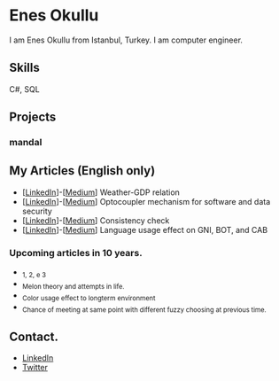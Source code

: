 # Enes Okullu
I am Enes Okullu from Istanbul, Turkey. I am computer engineer.

## Skills
C#, SQL

## Projects

### mandal

## My Articles (English only)

- [[LinkedIn](https://www.linkedin.com/pulse/weather-gdp-relation-muhammed-enes-okullu)]-[[Medium](https://medium.com/@enesokullu/weather-gdp-relation-3c7e9b536c6c)] Weather-GDP relation
- [[LinkedIn](https://www.linkedin.com/pulse/optocoupler-mechanism-software-data-security-muhammed-enes-okullu)]-[[Medium](https://medium.com/@enesokullu/optocoupler-mechanism-for-software-and-data-security-63b736e82bea)] Optocoupler mechanism for software and data security
- [[LinkedIn](https://www.linkedin.com/pulse/consistency-check-muhammed-enes-okullu)]-[[Medium](https://medium.com/@enesokullu/consistency-check-daddda2f6a9)] Consistency check
- [[LinkedIn](https://www.linkedin.com/pulse/language-usage-effect-gni-bot-cab-muhammed-enes-okullu-1f)]-[[Medium](https://medium.com/@enesokullu/language-usage-effect-on-gni-bot-and-cab-13c850e19719)] Language usage effect on GNI, BOT, and CAB

### Upcoming articles in 10 years.
- <sub>1, 2, e 3</sub>
- <sub>Melon theory and attempts in life.</sub>
- <sub>Color usage effect to longterm environment</sub>
- <sub>Chance of meeting at same point with different fuzzy choosing at previous time.</sub>

## Contact.
* [LinkedIn](https://www.linkedin.com/in/muhammed-enes-okullu-520a8b79)
* [Twitter](https://twitter.com/EnesOkullu)
